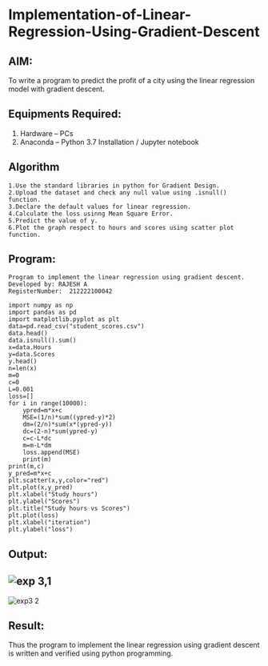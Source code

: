 # Implementation-of-Linear-Regression-Using-Gradient-Descent

## AIM:
To write a program to predict the profit of a city using the linear regression model with gradient descent.

## Equipments Required:
1. Hardware – PCs
2. Anaconda – Python 3.7 Installation / Jupyter notebook

## Algorithm
```
1.Use the standard libraries in python for Gradient Design.
2.Upload the dataset and check any null value using .isnull() function.
3.Declare the default values for linear regression.
4.Calculate the loss usinng Mean Square Error.
5.Predict the value of y.
6.Plot the graph respect to hours and scores using scatter plot function.
```
## Program:
```
Program to implement the linear regression using gradient descent.
Developed by: RAJESH A
RegisterNumber:  212222100042
```
```PY
import numpy as np
import pandas as pd
import matplotlib.pyplot as plt
data=pd.read_csv("student_scores.csv")
data.head()
data.isnull().sum()
x=data.Hours
y=data.Scores
y.head()
n=len(x)
m=0
c=0
L=0.001
loss=[]
for i in range(10000):
    ypred=m*x+c
    MSE=(1/n)*sum((ypred-y)*2)
    dm=(2/n)*sum(x*(ypred-y))
    dc=(2-n)*sum(ypred-y)
    c=c-L*dc
    m=m-L*dm
    loss.append(MSE)
    print(m)
print(m,c)
y_pred=m*x+c
plt.scatter(x,y,color="red")
plt.plot(x,y_pred)
plt.xlabel("Study hours")
plt.ylabel("Scores")
plt.title("Study hours vs Scores")
plt.plot(loss)
plt.xlabel("iteration")
plt.ylabel("loss")
```

## Output:
## ![exp 3,1](https://github.com/Rajeshanbu/Implementation-of-Linear-Regression-Using-Gradient-Descent/assets/118924713/65d9ffb2-e9f0-4d31-918b-42a01d9c426b)
![exp3 2](https://github.com/Rajeshanbu/Implementation-of-Linear-Regression-Using-Gradient-Descent/assets/118924713/29601a3a-6e30-4b47-b2a8-464ae90f8d2a)


## Result:
Thus the program to implement the linear regression using gradient descent is written and verified using python programming.
